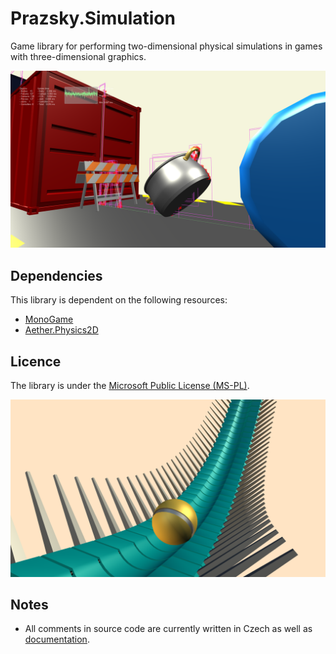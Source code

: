 # Prazsky.Simulation
Game library for performing two-dimensional physical simulations in games with three-dimensional graphics.

![Screenshot](Documentation//screenshot2.png)

## Dependencies
This library is dependent on the following resources:
* [MonoGame](https://github.com/MonoGame/MonoGame)
* [Aether.Physics2D](https://github.com/tainicom/Aether.Physics2D)

## Licence
The library is under the [Microsoft Public License (MS-PL)](https://opensource.org/licenses/MS-PL).

![Screenshot](Documentation//screenshot3.png)

## Notes
* All comments in source code are currently written in Czech as well as [documentation](https://simulation.winphonew.eu).